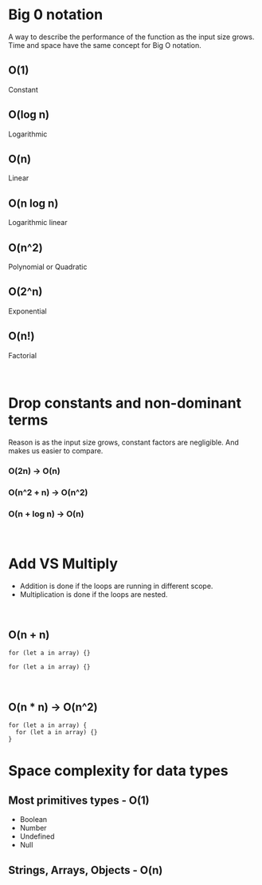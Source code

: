# Big 0 notation

A way to describe the performance of the function as the input size grows. Time and space have the same concept for Big O notation.

## O(1)

Constant

## O(log n)

Logarithmic

## O(n)

Linear

## O(n log n)

Logarithmic linear

## O(n^2)

Polynomial or Quadratic

## O(2^n)

Exponential

## O(n!)

Factorial

<br>

# Drop constants and non-dominant terms

Reason is as the input size grows, constant factors are negligible. And makes us easier to compare.

### O(2n) -> O(n)

### O(n^2 + n) -> O(n^2)

### O(n + log n) -> O(n)

<br>

# Add VS Multiply

- Addition is done if the loops are running in different scope.
- Multiplication is done if the loops are nested.

<br>

## O(n + n)

```
for (let a in array) {}

for (let a in array) {}
```

<br>

## O(n \* n) -> O(n^2)

```
for (let a in array) {
  for (let a in array) {}
}
```

# Space complexity for data types

## Most primitives types - O(1)

- Boolean
- Number
- Undefined
- Null

## Strings, Arrays, Objects - O(n)
